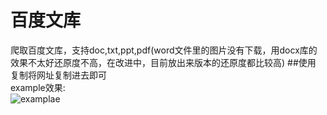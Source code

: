 # 百度文库
爬取百度文库，支持doc,txt,ppt,pdf(word文件里的图片没有下载，用docx库的效果不太好还原度不高，在改进中，目前放出来版本的还原度都比较高)
##使用
复制将网址复制进去即可<br>
example效果:<br>
![examplae](https://github.com/jk50505k/wenku_spider/blob/master/屏幕录制.gif)
